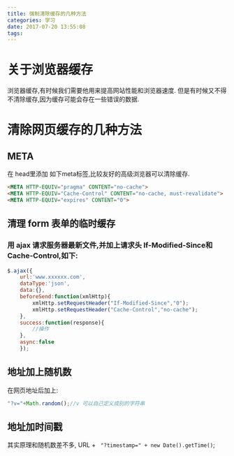 ```yaml
---
title: 强制清除缓存的几种方法
categories: 学习
date: 2017-07-20 13:55:08
tags:
---
```


<!--more-->

# 关于浏览器缓存

浏览器缓存,有时候我们需要他用来提高网站性能和浏览器速度.
但是有时候又不得不清除缓存,因为缓存可能会存在一些错误的数据.

# 清除网页缓存的几种方法
## META
在 head里添加 如下meta标签,比较友好的高级浏览器可以清除缓存.
```html
<META HTTP-EQUIV="pragma" CONTENT="no-cache"> 
<META HTTP-EQUIV="Cache-Control" CONTENT="no-cache, must-revalidate"> 
<META HTTP-EQUIV="expires" CONTENT="0">
```

## 清理 form 表单的临时缓存

### 用 ajax 请求服务器最新文件,并加上请求头 If-Modified-Since和Cache-Control,如下:
```js
$.ajax({
    url:'www.xxxxxx.com',
    dataType:'json',
    data:{},
    beforeSend:function(xmlHttp){
        xmlHttp.setRequestHeader("If-Modified-Since","0"); 
        xmlHttp.setRequestHeader("Cache-Control","no-cache");
    },
    success:function(response){
        //操作
    },
    async:false
    });
```

## 地址加上随机数
在网页地址后加上:
```js
"?v="+Math.random();//v 可以自己定义成别的字符串
```

## 地址加时间戳
其实原理和随机数差不多,
URL + ``` "?timestamp=" + new Date().getTime()```;

